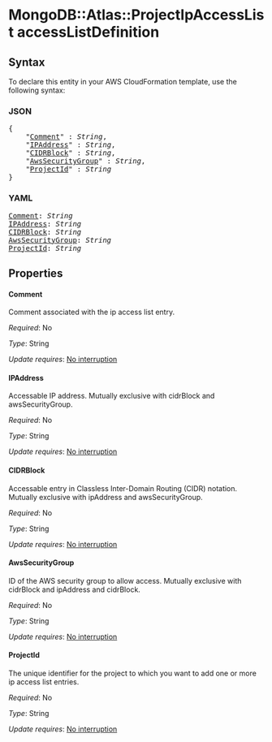 # MongoDB::Atlas::ProjectIpAccessList accessListDefinition

## Syntax

To declare this entity in your AWS CloudFormation template, use the following syntax:

### JSON

<pre>
{
    "<a href="#comment" title="Comment">Comment</a>" : <i>String</i>,
    "<a href="#ipaddress" title="IPAddress">IPAddress</a>" : <i>String</i>,
    "<a href="#cidrblock" title="CIDRBlock">CIDRBlock</a>" : <i>String</i>,
    "<a href="#awssecuritygroup" title="AwsSecurityGroup">AwsSecurityGroup</a>" : <i>String</i>,
    "<a href="#projectid" title="ProjectId">ProjectId</a>" : <i>String</i>
}
</pre>

### YAML

<pre>
<a href="#comment" title="Comment">Comment</a>: <i>String</i>
<a href="#ipaddress" title="IPAddress">IPAddress</a>: <i>String</i>
<a href="#cidrblock" title="CIDRBlock">CIDRBlock</a>: <i>String</i>
<a href="#awssecuritygroup" title="AwsSecurityGroup">AwsSecurityGroup</a>: <i>String</i>
<a href="#projectid" title="ProjectId">ProjectId</a>: <i>String</i>
</pre>

## Properties

#### Comment

Comment associated with the ip access list entry.

_Required_: No

_Type_: String

_Update requires_: [No interruption](https://docs.aws.amazon.com/AWSCloudFormation/latest/UserGuide/using-cfn-updating-stacks-update-behaviors.html#update-no-interrupt)

#### IPAddress

Accessable IP address. Mutually exclusive with cidrBlock and awsSecurityGroup.

_Required_: No

_Type_: String

_Update requires_: [No interruption](https://docs.aws.amazon.com/AWSCloudFormation/latest/UserGuide/using-cfn-updating-stacks-update-behaviors.html#update-no-interrupt)

#### CIDRBlock

Accessable entry in Classless Inter-Domain Routing (CIDR) notation. Mutually exclusive with ipAddress and awsSecurityGroup.

_Required_: No

_Type_: String

_Update requires_: [No interruption](https://docs.aws.amazon.com/AWSCloudFormation/latest/UserGuide/using-cfn-updating-stacks-update-behaviors.html#update-no-interrupt)

#### AwsSecurityGroup

ID of the AWS security group to allow access. Mutually exclusive with cidrBlock and ipAddress and cidrBlock.

_Required_: No

_Type_: String

_Update requires_: [No interruption](https://docs.aws.amazon.com/AWSCloudFormation/latest/UserGuide/using-cfn-updating-stacks-update-behaviors.html#update-no-interrupt)

#### ProjectId

The unique identifier for the project to which you want to add one or more ip access list entries.

_Required_: No

_Type_: String

_Update requires_: [No interruption](https://docs.aws.amazon.com/AWSCloudFormation/latest/UserGuide/using-cfn-updating-stacks-update-behaviors.html#update-no-interrupt)

